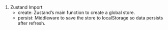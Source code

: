1. Zustand Import
   - create: Zustand’s main function to create a global store.
   - persist: Middleware to save the store to localStorage so data persists after refresh.

